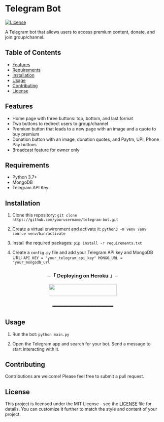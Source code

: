 # Telegram Bot

[![License](https://img.shields.io/badge/license-MIT-green)](https://opensource.org/licenses/MIT)

A Telegram bot that allows users to access premium content, donate, and join group/channel.

## Table of Contents

- [Features](#features)
- [Requirements](#requirements)
- [Installation](#installation)
- [Usage](#usage)
- [Contributing](#contributing)
- [License](#license)

## Features

- Home page with three buttons: top, bottom, and last format
- Two buttons to redirect users to group/channel
- Premium button that leads to a new page with an image and a quote to buy premium
- Donation button with an image, donation quotes, and Paytm, UPI, Phone Pay buttons
- Broadcast feature for owner only

## Requirements

- Python 3.7+
- MongoDB
- Telegram API Key

## Installation

1. Clone this repository:
`git clone https://github.com/yourusername/telegram-bot.git`

2. Create a virtual environment and activate it:
`python3 -m venv venv
source venv/bin/activate`

3. Install the required packages:
`pip install -r requirements.txt`


4. Create a `config.py` file and add your Telegram API key and MongoDB URL:
`API_KEY = "your_telegram_api_key"
MONGO_URL = "your_mongodb_url`
<h3 align="center">
   ─「 Deploying on Heroku 」─

</h3>

<p align="center"><a href="https://dashboard.heroku.com/new?template=https://github.com/sabnam777/infobot"> <img src="https://img.shields.io/badge/Deploy%20On%20Heroku-black?style=for-the-badge&logo=heroku" width="220" height="38.45"/></a></p>

<h3 align="center">
━━━━━━━━━━━━━━━━━━━━
   

</p>

</details>

## Usage

1. Run the bot:
`python main.py`


2. Open the Telegram app and search for your bot. Send a message to start interacting with it.

## Contributing

Contributions are welcome! Please feel free to submit a pull request.

## License

This project is licensed under the MIT License - see the [LICENSE](LICENSE) file for details.
You can customize it further to match the style and content of your project.
